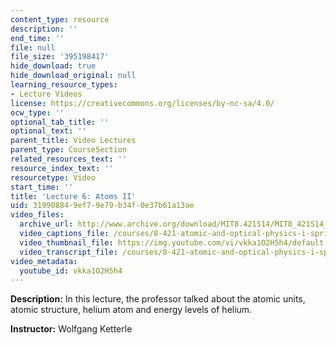 ```yaml
---
content_type: resource
description: ''
end_time: ''
file: null
file_size: '395198417'
hide_download: true
hide_download_original: null
learning_resource_types:
- Lecture Videos
license: https://creativecommons.org/licenses/by-nc-sa/4.0/
ocw_type: ''
optional_tab_title: ''
optional_text: ''
parent_title: Video Lectures
parent_type: CourseSection
related_resources_text: ''
resource_index_text: ''
resourcetype: Video
start_time: ''
title: 'Lecture 6: Atoms II'
uid: 31990884-9ef7-9e79-b34f-0e37b61a13ae
video_files:
  archive_url: http://www.archive.org/download/MIT8.421S14/MIT8_421S14_lec06_300k.mp4
  video_captions_file: /courses/8-421-atomic-and-optical-physics-i-spring-2014/bb8afabc155d525d84d887703b150e97_vkka1O2H5h4.vtt
  video_thumbnail_file: https://img.youtube.com/vi/vkka1O2H5h4/default.jpg
  video_transcript_file: /courses/8-421-atomic-and-optical-physics-i-spring-2014/a9e0f8d099d71ff43c746a3634ed80d8_vkka1O2H5h4.pdf
video_metadata:
  youtube_id: vkka1O2H5h4
---
```


**Description:** In this lecture, the professor talked about the atomic units, atomic structure, helium atom and energy levels of helium.

**Instructor:** Wolfgang Ketterle

